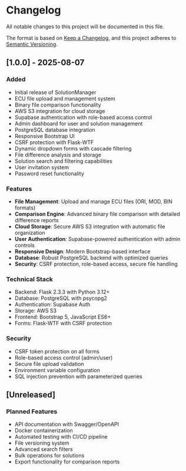 # Changelog

All notable changes to this project will be documented in this file.

The format is based on [Keep a Changelog](https://keepachangelog.com/en/1.0.0/),
and this project adheres to [Semantic Versioning](https://semver.org/spec/v2.0.0.html).

## [1.0.0] - 2025-08-07

### Added
- Initial release of SolutionManager
- ECU file upload and management system
- Binary file comparison functionality
- AWS S3 integration for cloud storage
- Supabase authentication with role-based access control
- Admin dashboard for user and solution management
- PostgreSQL database integration
- Responsive Bootstrap UI
- CSRF protection with Flask-WTF
- Dynamic dropdown forms with cascade filtering
- File difference analysis and storage
- Solution search and filtering capabilities
- User invitation system
- Password reset functionality

### Features
- **File Management**: Upload and manage ECU files (ORI, MOD, BIN formats)
- **Comparison Engine**: Advanced binary file comparison with detailed difference reports
- **Cloud Storage**: Secure AWS S3 integration with automatic file organization
- **User Authentication**: Supabase-powered authentication with admin controls
- **Responsive Design**: Modern Bootstrap-based interface
- **Database**: Robust PostgreSQL backend with optimized queries
- **Security**: CSRF protection, role-based access, secure file handling

### Technical Stack
- Backend: Flask 2.3.3 with Python 3.12+
- Database: PostgreSQL with psycopg2
- Authentication: Supabase Auth
- Storage: AWS S3
- Frontend: Bootstrap 5, JavaScript ES6+
- Forms: Flask-WTF with CSRF protection

### Security
- CSRF token protection on all forms
- Role-based access control (admin/user)
- Secure file upload validation
- Environment variable configuration
- SQL injection prevention with parameterized queries

## [Unreleased]

### Planned Features
- API documentation with Swagger/OpenAPI
- Docker containerization
- Automated testing with CI/CD pipeline
- File versioning system
- Advanced search filters
- Bulk operations for solutions
- Export functionality for comparison reports
